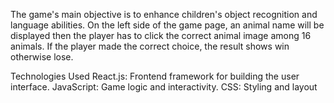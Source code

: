 The game's main objective is to enhance children's object recognition and language abilities. On the left side of the game page, an animal name will be displayed then the player has to click the correct animal image among 16 animals. If the player made the correct choice, the result shows win otherwise lose.

Technologies Used React.js: Frontend framework for building the user interface. JavaScript: Game logic and interactivity. CSS: Styling and layout

